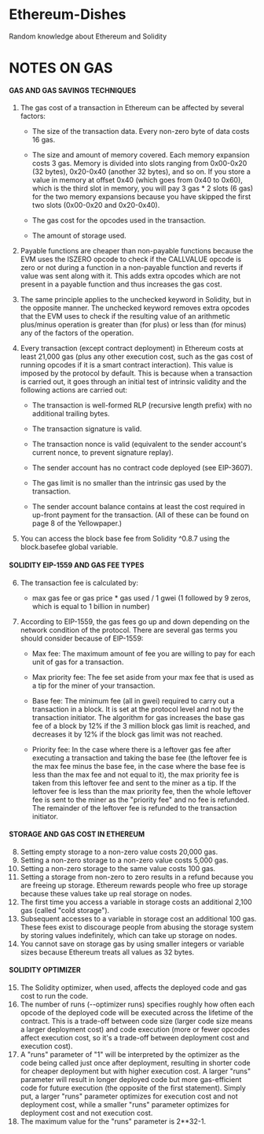 # Ethereum-Dishes
Random knowledge about Ethereum and Solidity


# NOTES ON GAS
#### GAS AND GAS SAVINGS TECHNIQUES

1. The gas cost of a transaction in Ethereum can be affected by several factors:

   - The size of the transaction data. Every non-zero byte of data costs 16 gas.

   - The size and amount of memory covered. Each memory expansion costs 3 gas. Memory is divided into slots ranging from 0x00-0x20 (32 bytes), 0x20-0x40 (another 32 bytes), and so on. If you store a value in memory at offset 0x40 (which goes from 0x40 to 0x60), which is the third slot in memory, you will pay 3 gas * 2 slots (6 gas) for the two memory expansions because you have skipped the first two slots (0x00-0x20 and 0x20-0x40).

   - The gas cost for the opcodes used in the transaction.

   - The amount of storage used.

2. Payable functions are cheaper than non-payable functions because the EVM uses the ISZERO opcode to check if the CALLVALUE opcode is zero or not during a function in a non-payable function and reverts if value was sent along with it. This adds extra opcodes which are not present in a payable function and thus increases the gas cost.

3. The same principle applies to the unchecked keyword in Solidity, but in the opposite manner. The unchecked keyword removes extra opcodes that the EVM uses to check if the resulting value of an arithmetic plus/minus operation is greater than (for plus) or less than (for minus) any of the factors of the operation.

4. Every transaction (except contract deployment) in Ethereum costs at least 21,000 gas (plus any other execution cost, such as the gas cost of running opcodes if it is a smart contract interaction). This value is imposed by the protocol by default. This is because when a transaction is carried out, it goes through an initial test of intrinsic validity and the following actions are carried out:

   - The transaction is well-formed RLP (recursive length prefix) with no additional trailing bytes.

   - The transaction signature is valid.

   - The transaction nonce is valid (equivalent to the sender account's current nonce, to prevent signature replay).

   - The sender account has no contract code deployed (see EIP-3607).

   - The gas limit is no smaller than the intrinsic gas used by the transaction.

   - The sender account balance contains at least the cost required in up-front payment for the transaction.
   (All of these can be found on page 8 of the Yellowpaper.)

5. You can access the block base fee from Solidity ^0.8.7 using the block.basefee global variable.

#### SOLIDITY EIP-1559 AND GAS FEE TYPES

6. The transaction fee is calculated by:
    - max gas fee or gas price * gas used / 1 gwei (1 followed by 9 zeros, which is equal to 1 billion in number)

7. According to EIP-1559, the gas fees go up and down depending on the network condition of the protocol. There are several gas terms you should consider because of EIP-1559:

    - Max fee: The maximum amount of fee you are willing to pay for each unit of gas for a transaction.

    - Max priority fee: The fee set aside from your max fee that is used as a tip for the miner of your transaction.

    - Base fee: The minimum fee (all in gwei) required to carry out a transaction in a block. It is set at the protocol level and not by the transaction initiator. The algorithm for gas increases the base gas fee of a block by 12% if the 3 million block gas limit is reached, and decreases it by 12% if the block gas limit was not reached.

    - Priority fee: In the case where there is a leftover gas fee after executing a transaction and taking the base fee (the leftover fee is the max fee minus the base fee, in the case where the base fee is less than the max fee and not equal to it), the max priority fee is taken from this leftover fee and sent to the miner as a tip. If the leftover fee is less than the max priority fee, then the whole leftover fee is sent to the miner as the "priority fee" and no fee is refunded. The remainder of the leftover fee is refunded to the transaction initiator.
    
#### STORAGE AND GAS COST IN ETHEREUM
8. Setting empty storage to a non-zero value costs 20,000 gas.
9. Setting a non-zero storage to a non-zero value costs 5,000 gas.
10. Setting a non-zero storage to the same value costs 100 gas.
11. Setting a storage from non-zero to zero results in a refund because you are freeing up storage. Ethereum rewards people who free up storage because these values take up real storage on nodes.
12. The first time you access a variable in storage costs an additional 2,100 gas (called "cold storage").
13. Subsequent accesses to a variable in storage cost an additional 100 gas. These fees exist to discourage people from abusing the storage system by storing values indefinitely, which can take up storage on nodes.
14. You cannot save on storage gas by using smaller integers or variable sizes because Ethereum treats all values as 32 bytes.

#### SOLIDITY OPTIMIZER
15. The Solidity optimizer, when used, affects the deployed code and gas cost to run the code. 
16. The number of runs (--optimizer runs) specifies roughly how often each opcode of the deployed code will be executed across the lifetime of the contract. This is a trade-off between code size (larger code size means a larger deployment cost) and code execution (more or fewer opcodes affect execution cost, so it's a trade-off between deployment cost and execution cost).
17. A "runs" parameter of "1" will be interpreted by the optimizer as the code being called just once after deployment, resulting in shorter code for cheaper deployment but with higher execution cost. A larger "runs" parameter will result in longer deployed code but more gas-efficient code for future execution (the opposite of the first statement). Simply put, a larger "runs" parameter optimizes for execution cost and not deployment cost, while a smaller "runs" parameter optimizes for deployment cost and not execution cost.
18. The maximum value for the "runs" parameter is 2**32-1.
